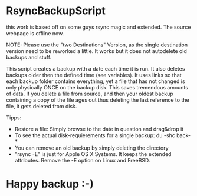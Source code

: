 # RsyncBackupScript
this work is based off on some guys rsync magic and extended. The source webpage is offline now.

NOTE: Please use the "two Destinations" Version, as the single destination version need to be reworked a little. It works but it does not autodelete old backups and stuff.

This script creates a backup with a date each time it is run. It also deletes backups older then the defined time (see variables).
It uses links so that each backup folder contains everything, yet a file that has not changed is only physically ONCE on the backup disk.
This saves tremendous amounts of data. If you delete a file from source, and then your oldest backup containing a copy of the file ages out
thus deleting the last reference to the file, it gets deleted from disk.

Tipps:
- Restore a file: Simply browse to the date in question and drag&drop it
- To see the actual disk-requierements for a single backup: du -shc back-*
- You can remove an old backup by simply deleting the directory
- "rsync -E" is just for Apple OS X Systems. It keeps the extended attributes. Remove the -E option on Linux and FreeBSD.

# Happy backup :-)
